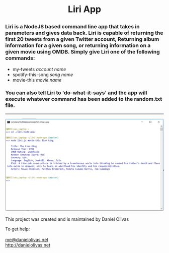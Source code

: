 #
<h1>
<p align="center">
Liri App
</p>
</h1>

### Liri is a NodeJS based command line app that takes in parameters and gives data back.  Liri is capable of returning the first 20 tweets from a given Twitter account, Returning album information for a given song, or returning information on a given movie using OMDB.  Simply give Liri one of the following commands: 
  - my-tweets *account name*
  - spotify-this-song *song name*
  - movie-this *movie name*
  
### You can also tell Liri to 'do-what-it-says' and the app will execute whatever command has been added to the random.txt file.

---
![Liri Screen Cap](./liri.png)

This project was created and is maintained by Daniel Olivas

To get help:<br><br>
me@danielolivas.net<br>
http://danielolivas.net
